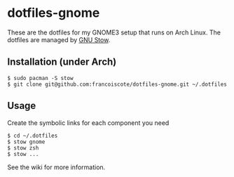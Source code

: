 # dotfiles-gnome
These are the dotfiles for my GNOME3 setup that runs on Arch Linux. The dotfiles
are managed by [GNU Stow](https://www.gnu.org/software/stow/).

## Installation (under Arch)
```
$ sudo pacman -S stow
$ git clone git@github.com:francoiscote/dotfiles-gnome.git ~/.dotfiles
```

## Usage
Create the symbolic links for each component you need

```
$ cd ~/.dotfiles
$ stow gnome
$ stow zsh
$ stow ...
```

See the wiki for more information.
